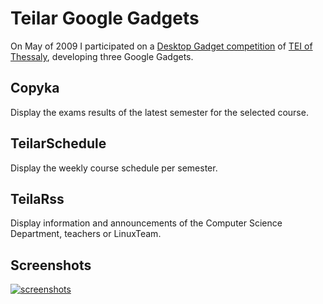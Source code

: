 # Teilar Google Gadgets

On May of 2009 I participated on a [Desktop Gadget competition](http://www.cs.teilar.gr/CS/gadgetfiles/sim/bottom.jsp) of [TEI of Thessaly](http://teilar.gr/), developing three Google Gadgets.

## Copyka
Display the exams results of the latest semester for the selected course.
## TeilarSchedule
Display the weekly course schedule per semester.
## TeilaRss
Display information and announcements of the Computer Science Department, teachers or LinuxTeam.

## Screenshots
[![screenshots](http://george.vasilakos.info/portfolio/images/tools/google-gadgets.png)](http://george.vasilakos.info/portfolio/tools/#google-gadgets)

